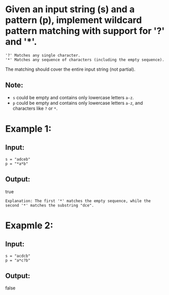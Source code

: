 # Given an input string (s) and a pattern (p), implement wildcard pattern matching with support for '?' and '*'.

```
'?' Matches any single character.
'*' Matches any sequence of characters (including the empty sequence).
```

The matching should cover the entire input string (not partial).

## Note:
- `s` could be empty and contains only lowercase letters `a-z`.
- `p` could be empty and contains only lowercase letters `a-z`, and characters like `?` or `*`.

# Example 1:
## Input:
```
s = "adceb"
p = "*a*b"
```
## Output: 
true
```
Explanation: The first '*' matches the empty sequence, while the second '*' matches the substring "dce".
```

# Exapmle 2:
## Input:
```
s = "acdcb"
p = "a*c?b"
```
## Output: 
false
